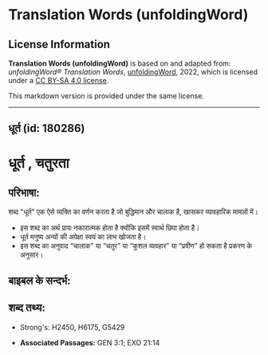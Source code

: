 # Translation Words (unfoldingWord)

## License Information

**Translation Words (unfoldingWord)** is based on and adapted from: _unfoldingWord® Translation Words_, [unfoldingWord](https://unfoldingword.org/utw), 2022, which is licensed under a [CC BY-SA 4.0 license](https://creativecommons.org/licenses/by-sa/4.0/legalcode.en).

This markdown version is provided under the same license.



--------------------------------

## धूर्त (id: 180286)

धूर्त , चतुरता
==============

परिभाषा:
--------

शब्द "धूर्त" एक ऐसे व्यक्ति का वर्णन करता है जो बुद्धिमान और चालाक है, खासकर व्यावहारिक मामलों में।

* इस शब्द का अर्थ प्रायः नकारात्मक होता है क्योंकि इसमें स्वार्थ छिपा होता है।
* धूर्त मनुष्य अन्यों की अपेक्षा स्वयं का लाभ खोजता है।
* इस शब्द का अनुवाद “चालाक” या “चतुर” या “कुशल व्यवहार” या “प्रवीण” हो सकता है प्रकरण के अनुसार।

बाइबल के सन्दर्भ:
-----------------

शब्द तथ्य:
----------

* Strong's: H2450, H6175, G5429

* **Associated Passages:** GEN 3:1; EXO 21:14

